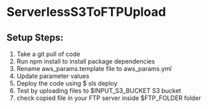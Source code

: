 # ServerlessS3ToFTPUpload

## Setup Steps:
1) Take a git pull of code
2) Run npm install to install package dependencies
3) Rename aws_params.template file to aws_params.yml
4) Update parameter values
5) Deploy the code using $ sls deploy
6) Test by uploading files to $INPUT_S3_BUCKET S3 bucket
7) check copied file in your FTP server inside $FTP_FOLDER folder 
